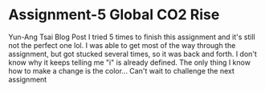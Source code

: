 # Assignment-5 Global CO2 Rise

Yun-Ang Tsai Blog Post
I tried 5 times to finish this assignment and it's still not the perfect one lol. I was able to get most of the way through the assignment, but got stucked several times, so it was back and forth.
I don't know why it keeps telling me "i" is already defined. The only thing I know how to make a change is the color...
Can't wait to challenge the next assignment
